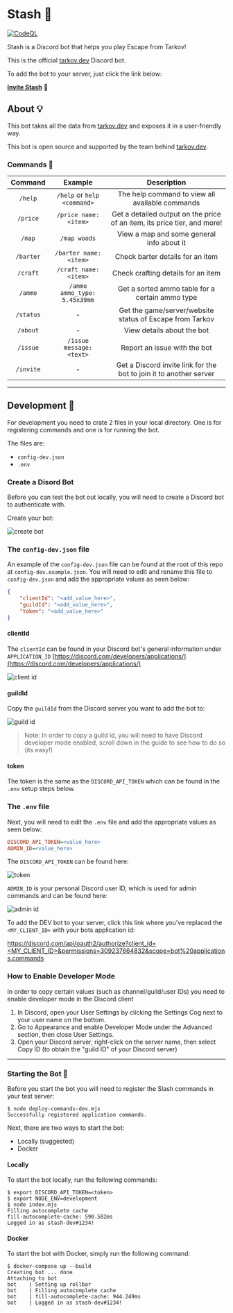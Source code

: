 # Stash 🤖

[![CodeQL](https://github.com/the-hideout/stash/actions/workflows/codeql-analysis.yml/badge.svg)](https://github.com/the-hideout/stash/actions/workflows/codeql-analysis.yml)

Stash is a Discord bot that helps you play Escape from Tarkov!

This is the official [tarkov.dev](https://tarkov.dev) Discord bot.

To add the bot to your server, just click the link below:

**[Invite Stash](https://discord.com/api/oauth2/authorize?client_id=955521336904667227&permissions=309237664832&scope=bot%20applications.commands)** 🔗

## About 💡

This bot takes all the data from [tarkov.dev](https://tarkov.dev) and exposes it in a user-friendly way.

This bot is open source and supported by the team behind [tarkov.dev](https://tarkov.dev).

### Commands 💬

|  Command  |  Example   |  Description   |
|    :----:   |     :----:    |        :----:       |
| `/help`      | `/help` or `help <command>`         | The help command to view all available commands |
| `/price` | `/price name: <item>`  | Get a detailed output on the price of an item, its price tier, and more! |
| `/map` | `/map woods` | View a map and some general info about it |
| `/barter` | `/barter name: <item>` | Check barter details for an item |
| `/craft` | `/craft name: <item>` | Check crafting details for an item |
| `/ammo` | `/ammo ammo_type: 5.45x39mm` | Get a sorted ammo table for a certain ammo type |
| `/status` | - | Get the game/server/website status of Escape from Tarkov |
| `/about` | - | View details about the bot |
| `/issue` | `/issue message: <text>` | Report an issue with the bot |
| `/invite` | - | Get a Discord invite link for the bot to join it to another server |

---

## Development 🔨

For development you need to crate 2 files in your local directory. One is for registering commands and one is for running the bot.

The files are:

- `config-dev.json`
- `.env`

### Create a Disord Bot

Before you can test the bot out locally, you will need to create a Discord bot to authenticate with.

Create your bot:

![create bot](./assets/1-new-app.png)

### The `config-dev.json` file

An example of the `config-dev.json` file can be found at the root of this repo at `config-dev.example.json`. You will need to edit and rename this file to `config-dev.json` and add the appropriate values as seen below:

```json
{
    "clientId": "<add_value_here>",
    "guildId": "<add_value_here>",
    "token": "<add_value_here>"
}
```

#### clientId

The `clientId` can be found in your Discord bot's general information under `APPLICATION_ID` [https://discord.com/developers/applications/](https://discord.com/developers/applications/)

![client id](./assets/2-copy-app-id.png)

#### guildId

Copy the `guildId` from the Discord server you want to add the bot to:

![guild id](./assets/3-copy-id.png)

> Note: In order to copy a guild id, you will need to have Discord developer mode enabled, scroll down in the guide to see how to do so (its easy!)

#### token

The token is the same as the `DISCORD_API_TOKEN` which can be found in the `.env` setup steps below.

### The `.env` file

Next, you will need to edit the `.env` file and add the appropriate values as seen below:

```ini
DISCORD_API_TOKEN=<value_here>
ADMIN_ID=<value_here>
```

The `DISCORD_API_TOKEN` can be found here:

![token](./assets/4-bot-token.png)

`ADMIN_ID` is your personal Discord user ID, which is used for admin commands and can be found here:

![admin id](./assets/admin-id.jpg)

To add the DEV bot to your server, click this link where you've replaced the `<MY_CLIENT_ID>` with your bots application id:

[https://discord.com/api/oauth2/authorize?client_id=<MY_CLIENT_ID>&permissions=309237664832&scope=bot%20applications.commands](https://discord.com/api/oauth2/authorize?client_id=MY_CLIENT_ID&permissions=309237664832&scope=bot%20applications.commands)

### How to Enable Developer Mode

In order to copy certain values (such as channel/guild/user IDs) you need to enable developer mode in the Discord client

1. In Discord, open your User Settings by clicking the Settings Cog next to your user name on the bottom.
2. Go to Appearance and enable Developer Mode under the Advanced section, then close User Settings.
3. Open your Discord server, right-click on the server name, then select Copy ID (to obtain the "guild ID" of your Discord server)

---

### Starting the Bot 🚀

Before you start the bot you will need to register the Slash commands in your test server:

```console
$ node deploy-commands-dev.mjs
Successfully registered application commands.
```

Next, there are two ways to start the bot:

- Locally (suggested)
- Docker

#### Locally

To start the bot locally, run the following commands:

```console
$ export DISCORD_API_TOKEN=<token>
$ export NODE_ENV=development
$ node index.mjs
Filling autocomplete cache
fill-autocomplete-cache: 590.582ms
Logged in as stash-dev#1234!
```

#### Docker

To start the bot with Docker, simply run the following command:

```console
$ docker-compose up --build
Creating bot ... done
Attaching to bot
bot    | Setting up rollbar
bot    | Filling autocomplete cache
bot    | fill-autocomplete-cache: 944.249ms
bot    | Logged in as stash-dev#1234!
```

